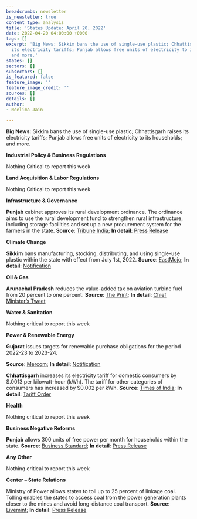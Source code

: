 ```yaml
---
breadcrumbs: newsletter
is_newsletter: true
content_type: analysis
title: 'States Update: April 20, 2022'
date: 2022-04-20 04:00:00 +0000
tags: []
excerpt: 'Big News: Sikkim bans the use of single-use plastic; Chhattisgarh raises
  its electricity tariffs; Punjab allows free units of electricity to its households;
  and more.'
states: []
sectors: []
subsectors: []
is_featured: false
feature_image: ''
feature_image_credit: ''
sources: []
details: []
author:
- Neelima Jain

---
```

**Big News:** Sikkim bans the use of single-use plastic; Chhattisgarh raises its electricity tariffs; Punjab allows free units of electricity to its households; and more.

**Industrial Policy & Business Regulations**

Nothing Critical to report this week

**Land Acquisition & Labor Regulations**

Nothing Critical to report this week

**Infrastructure & Governance**

**Punjab** cabinet approves its rural development ordinance. The ordinance aims to use the rural development fund to strengthen rural infrastructure, including storage facilities and set up a new procurement system for the farmers in the state. **Source**: [Tribune India](https://www.tribuneindia.com/news/punjab/cabinet-okays-ordinance-to-boost-infrastructure-in-punjabs-mandis-386087); **In detail**: [Press Release](http://diprpunjab.gov.in/?q=content/cabinet-approves-punjab-rural-development-amendment-ordinance-2022)

**Climate Change**

**Sikkim** bans manufacturing, stocking, distributing, and using single-use plastic within the state with effect from July 1st, 2022. **Source**: [EastMojo](https://www.eastmojo.com/news/2022/04/14/sikkim-govt-asked-to-ban-plastic-bags-for-a-platic-free-state/); **In detail**: [Notification](http://www.spcb.sikkim.gov.in/docs/SUP-Notice.jpg)

**Oil & Gas**

**Arunachal Pradesh** reduces the value-added tax on aviation turbine fuel from 20 percent to one percent. **Source**: [The Print](https://theprint.in/economy/arunachal-pradesh-cuts-vat-on-jet-fuel-to-1-pc-from-20-pc/913056/); **In detail**: [Chief Minister’s Tweet](https://twitter.com/CNBCTV18Live/status/1513782243294031873?s=20&t=iNm8C_lfUZVhofe0dD9qcQ)

**Water & Sanitation**

Nothing critical to report this week

**Power & Renewable Energy**

**Gujarat** issues targets for renewable purchase obligations for the period 2022-23 to 2023-24.

**Source**: [Mercom](https://mercomindia.com/renewable-power-purchase-obligation-target-in-gujarat-is-17/); **In detail**: [Notification](https://gercin.org/wp-content/uploads/2022/04/Final-RPO-Regulatios-Third-Amendment-08.04.2022.pdf)

**Chhattisgarh** increases its electricity tariff for domestic consumers by $.0013 per kilowatt-hour (kWh). The tariff for other categories of consumers has increased by $0.002 per kWh. **Source**: [Times of India](https://timesofindia.indiatimes.com/city/raipur/2-31-hike-in-power-tariff-in-cg/articleshow/90831501.cms); **In detail**: [Tariff Order](https://cserc.gov.in/upload/upload_news/13-04-2022_16498460741.pdf)

**Health**

Nothing critical to report this week

**Business Negative Reforms**

**Punjab** allows 300 units of free power per month for households within the state. **Source**: [Business Standard](https://www.business-standard.com/article/current-affairs/punjab-govt-announces-300-units-free-power-every-month-from-july-1-122041600544_1.html); **In detail**: [Press Release](http://diprpunjab.gov.in/?q=content/kejriwal%E2%80%99s-free-electricity-guarantee-becomes-reality-cm-bhagwant-mann-announces-300-units)

**Any Other**

Nothing critical to report this week

**Center – State Relations**

Ministry of Power allows states to toll up to 25 percent of linkage coal. Tolling enables the states to access coal from the power generation plants closer to the mines and avoid long-distance coal transport. **Source**: [Livemint](https://www.livemint.com/industry/energy/centre-allows-tolling-of-up-to-25-of-linkage-coal-to-curb-power-shortage-11649857292596.html); **In detail**: [Press Release](https://pib.gov.in/PressReleasePage.aspx?PRID=1816315)
